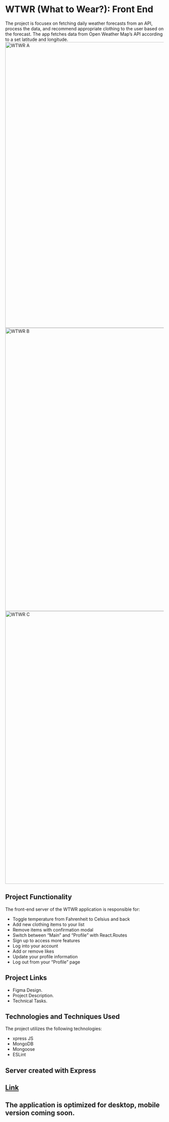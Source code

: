 # WTWR (What to Wear?): Front End

The project is focusex on fetching daily weather forecasts from an API, process the data, and recommend appropriate clothing to the user based on the forecast. The app fetches data from Open Weather Map’s API according to a set latitude and longitude.
<img width="905" alt="WTWR A" src="https://github.com/iankamar/se_project_react/assets/95672055/6d3a5d69-02eb-4cb9-9622-4551976e5fd5">
<img width="897" alt="WTWR B" src="https://github.com/iankamar/se_project_react/assets/95672055/8b138258-6f3c-4cdc-9f7b-d53e635b09c5">
<img width="864" alt="WTWR C" src="https://github.com/iankamar/se_project_react/assets/95672055/0f3ecd1b-587d-4931-b343-227a44c7b34e">

## Project Functionality

The front-end server of the WTWR application is responsible for:

- Toggle temperature from Fahrenheit to Celsius and back
- Add new clothing items to your list
- Remove items with confirmation modal
- Switch between “Main” and “Profile” with React.Routes
- Sign up to access more features
- Log into your account
- Add or remove likes
- Update your profile information
- Log out from your “Profile” page

## Project Links

- Figma Design.
- Project Description.
- Technical Tasks.

## Technologies and Techniques Used

The project utilizes the following technologies:

- xpress JS
- MongoDB
- Mongoose
- ESLint

## Server created with Express

## [Link](https://github.com/iankamar/se_project_express)

## The application is optimized for desktop, mobile version coming soon.
